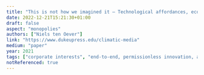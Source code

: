 ```yaml
---
title: "This is not how we imagined it – Technological affordances, economic drivers, and the Internet architecture imaginary"
date: 2022-12-21T15:21:30+01:00
draft: false
aspect: "monopolies"
authors: ["Niels ten Oever"]
link: "https://www.dukeupress.edu/climatic-media"
medium: "paper"
year: 2021
tags: ["corporate interests", "end-to-end, permissionless innovation, and openness", "policy and technology"]
notReferenced: true
---
```

